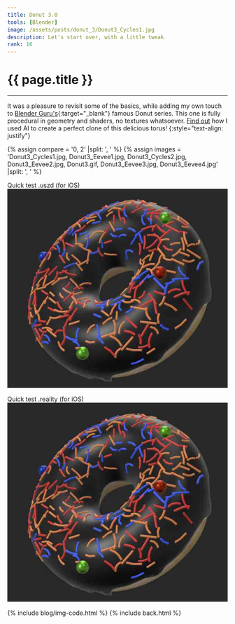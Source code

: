 ```yaml
---
title: Donut 3.0
tools: [Blender]
image: /assets/posts/donut_3/Donut3_Cycles1.jpg
description: Let's start over, with a little tweak
rank: 16
---
```


# **{{ page.title }}**
<hr class="short">

It was a pleasure to revisit some of the basics, while adding my own touch to [Blender Guru's](https://www.blenderguru.com){:target="_blank"} famous Donut series. This one is fully procedural in geometry and shaders, no textures whatsoever. [Find out](/projects/blendernerf) how I used AI to create a perfect clone of this delicious torus!
{:style="text-align: justify"}

{% assign compare = '0, 2' |split: ', ' %}
{% assign images = 'Donut3_Cycles1.jpg, Donut3_Eevee1.jpg, Donut3_Cycles2.jpg, Donut3_Eevee2.jpg, Donut3.gif, Donut3_Eevee3.jpg, Donut3_Eevee4.jpg' |split: ', ' %}


<!-- code to disdplay usdz file stored in asstets/vision/donut.usdz -->
Quick test .uszd (for iOS)
<a href="/assets/vision/donut.usdz">
    <img src="/assets/vision/donut.jpg">
</a>

Quick test .reality (for iOS)
<a href="/assets/vision/donut.reality">
    <img src="/assets/vision/donut.jpg">
</a>


{% include blog/img-code.html %}
{% include back.html %}